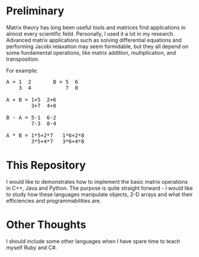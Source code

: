 Preliminary
===========
Matrix theory has long been useful tools and matrices find applications in almost every scientific feild. Personally, I used it a lot in my research. Advanced matrix applications such as solving differential equations and performing Jacobi relaxation may seem formidable, but they all depend on some fundamental operations, like matrix addition, multiplication, and transposition. 

For example:
<pre>
A = 1  2       B = 5  6
    3  4           7  8

A + B = 1+5  2+6
        3+7  4+8

B - A = 5-1  6-2
        7-3  8-4

A * B = 1*5+2*7   1*6+2*8
        3*5+4*7   3*6+4*8
</pre>



This Repository
=================

I would like to demonstrates how to implement the basic matrix operations in C++, Java and Python. The purpose is quite straight forward - I would like to study how these languages manipulate objects, 2-D arrays and what their efficiencies and programmabilities are. 



Other Thoughts
==============
I should include some other languages when I have spare time to teach myself Ruby and C#.
